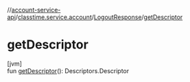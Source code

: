 //[account-service-api](../../../index.md)/[classtime.service.account](../index.md)/[LogoutResponse](index.md)/[getDescriptor](get-descriptor.md)

# getDescriptor

[jvm]\
fun [getDescriptor](get-descriptor.md)(): Descriptors.Descriptor
